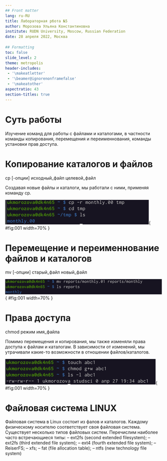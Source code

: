```yaml
---
## Front matter
lang: ru-RU
title: Лабораторная рбота №5
author: Морозова Ульяна Константиновна
institute: RUDN University, Moscow, Russian Federation
date: 28 апреля 2022, Москва

## Formatting
toc: false
slide_level: 2
theme: metropolis
header-includes: 
 - '\makeatletter'
 - '\beamer@ignorenonframefalse'
 - '\makeatother'
aspectratio: 43
section-titles: true
---
```


# Суть работы

Изучение команд для работы с файлами и каталогами, в частности команды копирования, перемещения и переименнования, команды установки прав доступа.

# Копирование каталогов и файлов 

cp [-опции] исходный_файл целевой_файл

Создавая новые файлы и каталоги, мы работали с ними, применяя команду cp.

![Копирование](4.png){ #fig:001 width=70% }

# Перемещение и переименнование файлов и каталогов

mv [-опции] старый_файл новый_файл

![Перемещение](10.png){ #fig:001 width=70% }

# Права доступа

chmod режим имя_файла

Помимо перемещения и копирования, мы также изменяли права доступа к файлам и каталогам. В зависимости от изменений, мы утрачивали какие-то возможности в отношении файлов/каталогов.

![Изменение прав доступа](15.png){ #fig:001 width=70% }

# Файловая система LINUX

Файловая система в Linux состоит из фалов и каталогов. Каждому физическому носителю соответствует своя файловая система.
Существует несколько типов файловых систем. Перечислим наиболее часто встречающиеся типы:
– ext2fs (second extended filesystem);
– ext2fs (third extended file system);
– ext4 (fourth extended file system);
– ReiserFS;
– xfs;
– fat (file allocation table);
– ntfs (new technology file system)



